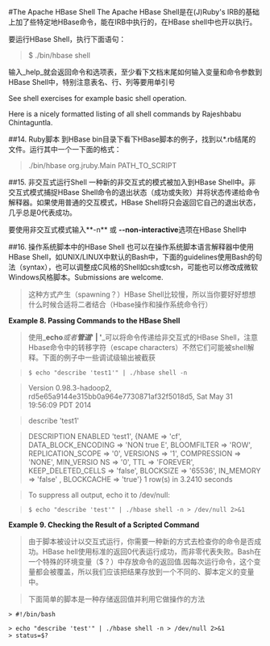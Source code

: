 #The Apache HBase Shell
The Apache HBase Shell是在(J)Ruby's IRB的基础上加了些特定地HBase命令，能在IRB中执行的，在HBase shell中也开以执行。

要运行HBase Shell，执行下面语句：
>  $ ./bin/hbase shell

输入_help_就会返回命令和选项表，至少看下文档末尾如何输入变量和命令参数到HBase Shell中，特别注意表名、行、列等要用单引号

See shell exercises for example basic shell operation.

Here is a nicely formatted listing of all shell commands by Rajeshbabu Chintaguntla.

##14. Ruby脚本
到HBase bin目录下看下HBase脚本的例子，找到以*.rb结尾的文件。运行其中一个一下面的格式：
> ./bin/hbase org.jruby.Main PATH_TO_SCRIPT

##15. 非交互式运行Shell
一种新的非交互式的模式被加入到HBase Shell中。非交互式模式捕捉HBase Shell命令的退出状态（成功或失败）并将状态传递给命令解释器。如果使用普通的交互模式，HBase Shell将只会返回它自己的退出状态，几乎总是0代表成功。

要使用非交互式模式输入**-n** 或 **--non-interactive**选项在HBase Shell中

##16. 操作系统脚本中的HBase Shell 
也可以在操作系统脚本语言解释器中使用HBase Shell，如UNIX/LINUX中默认的Bash中，下面的guidelines使用Bash的句法（syntax），也可以调整成C风格的Shell如csh或tcsh，可能也可以修改成微软Windows风格脚本。Submissions are welcome.

> 这种方式产生（spawning？）HBase Shell比较慢，所以当你要好好想想什么时候合适将二者结合（Hbase操作和操作系统命令行）

**Example 8. Passing Commands to the HBase Shell**

> 使用_**echo**_或者**管道**_**' | '**_可以将命令传递给非交互式的HBase Shell，注意Hbase命令中的转移字符（escape characters）不然它们可能被shell解释。下面的例子中一些调试级输出被截获

>     $ echo "describe 'test1'" | ./hbase shell -n

>    Version 0.98.3-hadoop2, rd5e65a9144e315bb0a964e7730871af32f5018d5, Sat May 31 19:56:09 PDT 2014

>    describe 'test1'

>    DESCRIPTION                                          ENABLED
>     'test1', {NAME => 'cf', DATA_BLOCK_ENCODING => 'NON true
>      E', BLOOMFILTER => 'ROW', REPLICATION_SCOPE => '0',
>       VERSIONS => '1', COMPRESSION => 'NONE', MIN_VERSIO
>      NS => '0', TTL => 'FOREVER', KEEP_DELETED_CELLS =>
>     'false', BLOCKSIZE => '65536', IN_MEMORY => 'false'
>      , BLOCKCACHE => 'true'}
>     1 row(s) in 3.2410 seconds

> To suppress all output, echo it to /dev/null:

>     $ echo "describe 'test'" | ./hbase shell -n > /dev/null 2>&1

**Example 9. Checking the Result of a Scripted Command**

> 由于脚本被设计以交互式运行，你需要一种新的方式去检查你的命令是否成功。HBase hell使用标准的返回0代表运行成功，而非零代表失败。Bash在一个特殊的环境变量（$？）中存放命令的返回值.因每次运行命令，这个变量都会被覆盖，所以我们应该把结果存放到一个不同的、脚本定义的变量中。

> 下面简单的脚本是一种存储返回值并利用它做操作的方法

    > #!/bin/bash

    > echo "describe 'test'" | ./hbase shell -n > /dev/null 2>&1
    > status=$?

